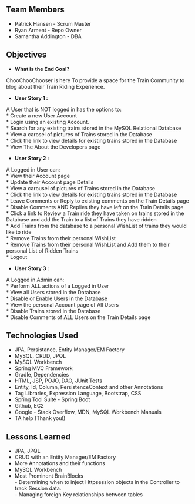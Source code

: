 ## Team Members
* Patrick Hansen - Scrum Master
* Ryan Arment - Repo Owner
* Samantha Addington - DBA

## Objectives

* **What is the End Goal?**
<p>
	ChooChooChooser is here To provide a space for the Train Community to blog about their Train Riding Experience.<br> 

* **User Story 1 :**
<p>
	A User that is NOT logged in has the options to:<br>
	 	* Create a new User Account<br>
	 	* Login using an existing Account.<br>
	 	* Search for any existing trains stored in the MySQL Relational Database<br>
	 	* View a carosel of pictures of Trains stored in the Database<br> 
	 	* Click the link to view details for existing trains stored in the Database<br>
	 	* View The About the Developers page<br>

* **User Story 2 :** 
<p>
	A Logged in User can:<br>
		* View their Account page<br>
		* Update their Account page Details<br>
		* View a carousel of pictures of Trains stored in the Database<br> 
	 	* Click the link to view details for existing trains stored in the Database<br>
	 	* Leave Comments or Reply to existing comments on the Train Details page<br>
	 	* Disable Comments AND Replies they have left on the Train Details page<br>
	 	* Click a link to Review a Train ride they have taken on trains stored in the Database and add the Train to a list of Trains they have ridden<br>
	 	* Add Trains from the database to a personal WishList of trains they would like to ride<br>
	 	* Remove Trains from their personal WishList<br>
	 	* Remove Trains from their personal WishList and Add them to their<br> personal List of Ridden Trains<br>
	 	* Logout<br>


* **User Story 3 :** 
<p>
	A Logged in Admin can:<br>
		* Perform ALL actions of a Logged in User<br>
		* View all Users stored in the Database<br>
		* Disable or Enable Users in the Database<br>
		* View the personal Account page of All Users<br>
		* Disable Trains stored in the Database<br>
		* Disable Comments of ALL Users on the Train Details page<br> 

## Technologies Used
* JPA, Persistance, Entity Manager/EM Factory
* MySQL, CRUD, JPQL
* MySQL Workbench
* Spring MVC Framework
* Gradle, Dependencies
* HTML, JSP, POJO, DAO, JUnit Tests
* Entity, Id, Column, PersistenceContext and other Annotations
* Tag Libraries, Expression Language, Bootstrap, CSS
* Spring Tool Suite - Spring Boot
* Github, EC2
* Google - Stack Overflow, MDN, MySQL Workbench Manuals
* TA help (Thank you!)

## Lessons Learned
* JPA, JPQL
* CRUD with an Entity Manager/EM Factory
* More Annotations and their functions
* MySQL Workbench
* Most Prominent BrainBlocks
<br>- Determining when to inject Httpsession objects in the Controller to track Session data.
<br>- Managing foreign Key relationships between tables